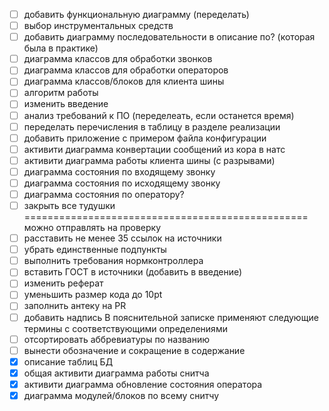 * [ ] добавить функциональную диаграмму (переделать)
* [ ] выбор инструментальных средств
* [ ] добавить диаграмму последовательности в описание по? (которая была в практике)
* [ ] диаграмма классов для обработки звонков
* [ ] диаграмма классов для обработки операторов
* [ ] диаграмма классов/блоков для клиента шины
* [ ] алгоритм работы 
* [ ] изменить введение
* [ ] анализ требований к ПО (переделеать, если останется время)
* [ ] переделать перечисления в таблицу в разделе реализации
* [ ] добавить приложение с примером файла конфигурации
* [ ] активити диаграмма конвертации сообщений из кора в натс
* [ ] активити диаграмма работы клиента шины (с разрывами)
* [ ] диаграмма состояния по входящему звонку
* [ ] диаграмма состояния по исходящему звонку
* [ ] диаграмма состояния по оператору?
* [ ] закрыть все тудушки
================================================= можно отправлять на проверку
* [ ] расставить не менее 35 ссылок на источники
* [ ] убрать единственные подпункты
* [ ] выполнить требования нормконтроллера
* [ ] вставить ГОСТ в источники (добавить в введение)
* [ ] изменить реферат
* [ ] уменьшить размер кода до 10pt
* [ ] заполнить антеку на PR
* [ ] добавить надпись В пояснительной записке применяют следующие термины с соответствующими определениями
* [ ] отсортировать аббревиатуры по названию
* [ ] вынести обозначение и сокращение в содержание
* [x] описание таблиц БД
* [x] общая активити диаграмма работы снитча
* [x] активити диаграмма обновление состояния оператора
* [x] диаграмма модулей/блоков по всему снитчу
